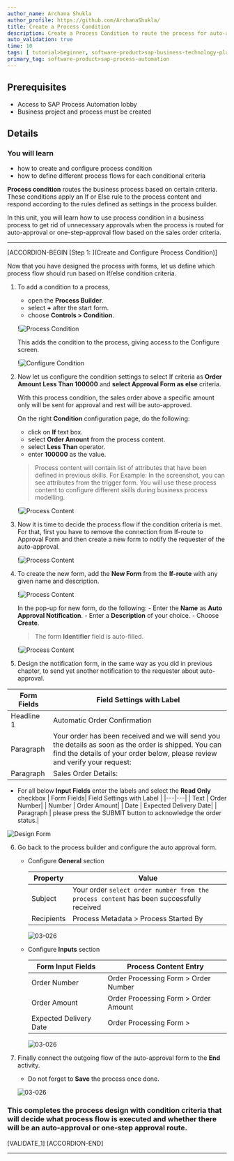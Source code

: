 ```yaml
---
author_name: Archana Shukla
author_profile: https://github.com/ArchanaShukla/
title: Create a Process Condition
description: Create a Process Condition to route the process for auto-approval and one-level approval flow.
auto_validation: true
time: 10
tags: [ tutorial>beginner, software-product>sap-business-technology-platform]
primary_tag: software-product>sap-process-automation
---
```


## Prerequisites
 - Access to SAP Process Automation lobby
 - Business project and process must be created

## Details
### You will learn
  - how to create and configure process condition
  - how to define different process flows for each conditional criteria

**Process condition** routes the business process based on certain criteria. These conditions apply an If or Else rule to the process content and respond according to the rules defined as settings in the process builder.

In this unit, you will learn how to use process condition in a business process to get rid of unnecessary approvals when the process is routed for auto-approval or one-step-approval flow based on the sales order criteria.

---

[ACCORDION-BEGIN [Step 1: ](Create and Configure Process Condition)]

Now that you have designed the process with forms, let us define which process flow should run based on If/else condition criteria.  

1. To add a condition to a process,
    - open the **Process Builder**.
    - select **+** after the start form.
    - choose **Controls > Condition**.

    !![Process Condition](unit5-00.png)

    This adds the condition to the process, giving access to the Configure screen.

    !![Configure Condition](unit5-00a.png)

2. Now let us configure the condition settings to select If criteria as **Order Amount Less Than 100000** and **select Approval Form as else** criteria.

    With this process condition, the sales order above a specific amount only will be sent for approval and rest will be auto-approved.

    On the right **Condition** configuration page, do the following:
    - click on **If** text box.
    - select **Order Amount** from the process content.
    - select **Less Than** operator.
    - enter **100000** as the value.

    > Process content will contain list of attributes that have been defined in previous skills. For Example: In the screenshot, you can see attributes from the trigger form. You will use these process content to configure different skills during business process modelling.

    !![Process Content](unit5-01.png)

3.	Now it is time to decide the process flow if the condition criteria is met. For that, first you have to remove the connection from If-route to Approval Form and then create a new form to notify the requester of the auto-approval.

    !![Process Content](unit5-02.png)

4. To create the new form, add the **New Form** from the **If-route** with any given name and description.

    !![Process Content](unit5-03.png)

    In the pop-up for new form, do the following:
        - Enter the **Name** as **Auto Approval Notification**.
        - Enter a **Description** of your choice.
        - Choose **Create**.

      > The form **Identifier** field is auto-filled.

      !![Process Content](unit5-04.png)

5. Design the notification form, in the same way as you did in previous chapter, to send yet another notification to the requester about auto-approval.

  | Form Fields | Field Settings with Label |
  |---|--|
  | Headline 1 | Automatic Order Confirmation |
  | Paragraph  | Your order has been received and we will send you the details as soon as the order is shipped. You can find the details of your order below, please review and verify your request:|
  | Paragraph  |Sales Order Details: |

  - For all below **Input Fields** enter the labels and select the **Read Only** checkbox
  | Form Fields| Field Settings with Label |
  |---|---|
  | Text | Order Number|
  | Number | Order Amount|
  | Date | Expected Delivery Date|
  | Paragraph | please press the SUBMIT button to acknowledge the order status.|

  ![Design Form](unit5-05.png)

6. Go back to the process builder and configure the auto approval form.

    - Configure **General** section

      | Property| Value |
      |---|---|
      | Subject | Your order `select order number from the process content` has been successfully received |
      | Recipients | Process Metadata > Process Started By|

      ![03-026](unit5-06.png)

    - Configure **Inputs** section

      | Form Input Fields| Process Content Entry |
      |---|---|
      | Order Number | Order Processing Form > Order Number|
      | Order Amount | Order Processing Form > Order Amount|
      | Expected Delivery Date | Order Processing Form > |

      ![03-026](unit5-07.png)

7. Finally connect the outgoing flow of the auto-approval form to the **End** activity.
    - Do not forget to **Save** the process once done.  

    ![03-026](unit5-08.png)

### This completes the process design with condition criteria that will decide what process flow is executed and whether there will be an auto-approval or one-step approval route.

[VALIDATE_1]
[ACCORDION-END]

---
